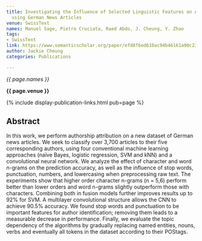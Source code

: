 ```yaml
---
title: Investigating the Influence of Selected Linguistic Features on Authorship Attribution
  using German News Articles
venue: SwissText
names: Manuel Sage, Pietro Cruciata, Raed Abdo, J. Cheung, Y. Zhao
tags:
- SwissText
link: https://www.semanticscholar.org/paper/efd8f6ed610ac94b46161a00c23a4ea8a2370052
author: Jackie Cheung
categories: Publications

---
```


*{{ page.names }}*

**{{ page.venue }}**

{% include display-publication-links.html pub=page %}

## Abstract

In this work, we perform authorship attribution on a new dataset of German news articles. We seek to classify over 3,700 articles to their five corresponding authors, using four conventional machine learning approaches (naı̈ve Bayes, logistic regression, SVM and kNN) and a convolutional neural network. We analyze the effect of character and word n-grams on the prediction accuracy, as well as the influence of stop words, punctuation, numbers, and lowercasing when preprocessing raw text. The experiments show that higher order character n-grams (n = 5,6) perform better than lower orders and word n-grams slightly outperform those with characters. Combining both in fusion models further improves results up to 92% for SVM. A multilayer convolutional structure allows the CNN to achieve 90.5% accuracy. We found stop words and punctuation to be important features for author identification; removing them leads to a measurable decrease in performance. Finally, we evaluate the topic dependency of the algorithms by gradually replacing named entities, nouns, verbs and eventually all tokens in the dataset according to their POStags.